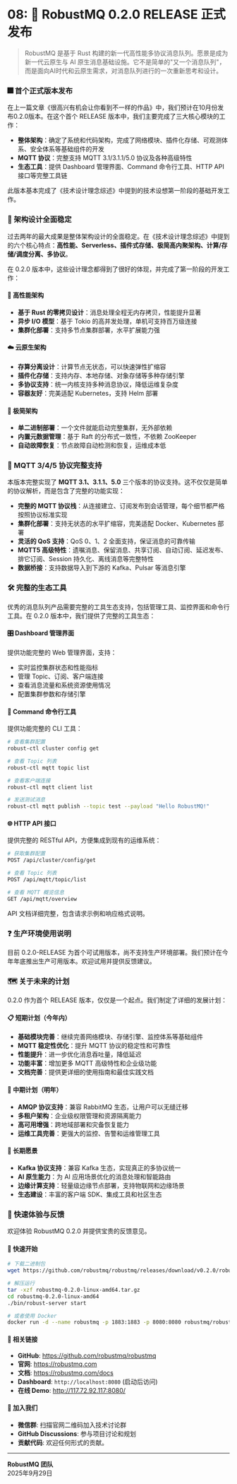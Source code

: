 # 08: 🎉 RobustMQ 0.2.0 RELEASE 正式发布

> RobustMQ 是基于 Rust 构建的新一代高性能多协议消息队列。愿景是成为新一代云原生与 AI 原生消息基础设施。它不是简单的"又一个消息队列"，而是面向AI时代和云原生需求，对消息队列进行的一次重新思考和设计。

### 🎆 首个正式版本发布

在上一篇文章《很高兴有机会让你看到不一样的作品》中，我们预计在10月份发布0.2.0版本。在这个首个 RELEASE 版本中，我们主要完成了三大核心模块的工作：

- **整体架构**：确定了系统和代码架构，完成了网络模块、插件化存储、可观测体系、安全体系等基础组件的开发
- **MQTT 协议**：完整支持 MQTT 3.1/3.1.1/5.0 协议及各种高级特性
- **生态工具**：提供 Dashboard 管理界面、Command 命令行工具、HTTP API 接口等完整工具链

此版本基本完成了《技术设计理念综述》中提到的技术设想第一阶段的基础开发工作。

### 🏢 架构设计全面稳定

过去两年的最大成果是整体架构设计的全面稳定。在《技术设计理念综述》中提到的六个核心特点：**高性能、Serverless、插件式存储、极简高内聚架构、计算/存储/调度分离、多协议**。

在 0.2.0 版本中，这些设计理念都得到了很好的体现，并完成了第一阶段的开发工作：

#### 🚀 高性能架构
- **基于 Rust 的零拷贝设计**：消息处理全程无内存拷贝，性能提升显著
- **异步 I/O 模型**：基于 Tokio 的高并发处理，单机可支持百万级连接
- **集群化部署**：支持多节点集群部署，水平扩展能力强

#### ☁️ 云原生架构
- **存算分离设计**：计算节点无状态，可以快速弹性扩缩容
- **插件化存储**：支持内存、本地存储、对象存储等多种存储引擎
- **多协议支持**：统一内核支持多种消息协议，降低运维复杂度
- **容器友好**：完美适配 Kubernetes，支持 Helm 部署

#### 🔧 极简架构
- **单二进制部署**：一个文件就能启动完整集群，无外部依赖
- **内置元数据管理**：基于 Raft 的分布式一致性，不依赖 ZooKeeper
- **自动故障恢复**：节点故障自动检测和恢复，运维成本低

### 📡 MQTT 3/4/5 协议完整支持

本版本完整实现了 **MQTT 3.1、3.1.1、5.0** 三个版本的协议支持。这不仅仅是简单的协议解析，而是包含了完整的功能实现：

- **完整的 MQTT 协议栈**：从连接建立、订阅发布到会话管理，每个细节都严格按照协议标准实现
- **集群化部署**：支持无状态的水平扩缩容，完美适配 Docker、Kubernetes 部署
- **灵活的 QoS 支持**：QoS 0、1、2 全面支持，保证消息的可靠传输
- **MQTT5 高级特性**：遗嘱消息、保留消息、共享订阅、自动订阅、延迟发布、排它订阅、Session 持久化、离线消息等完整特性
- **数据桥接**：支持数据导入到下游的 Kafka、Pulsar 等消息引擎

### 🛠️ 完整的生态工具

优秀的消息队列产品需要完整的工具生态支持，包括管理工具、监控界面和命令行工具。在 0.2.0 版本中，我们提供了完整的工具生态：

#### 🎛️ Dashboard 管理界面

提供功能完整的 Web 管理界面，支持：
- 实时监控集群状态和性能指标
- 管理 Topic、订阅、客户端连接
- 查看消息流量和系统资源使用情况
- 配置集群参数和存储引擎

#### 🔧 Command 命令行工具

提供功能完整的 CLI 工具：
```bash
# 查看集群配置
robust-ctl cluster config get

# 查看 Topic 列表
robust-ctl mqtt topic list

# 查看客户端连接
robust-ctl mqtt client list

# 发送测试消息
robust-ctl mqtt publish --topic test --payload "Hello RobustMQ!"
```

#### 🌐 HTTP API 接口

提供完整的 RESTful API，方便集成到现有的运维系统：
```bash
# 获取集群配置
POST /api/cluster/config/get

# 查看 Topic 列表
POST /api/mqtt/topic/list

# 查看 MQTT 概览信息
GET /api/mqtt/overview
```

API 文档详细完整，包含请求示例和响应格式说明。

### ❓ 生产环境使用说明

目前 0.2.0-RELEASE 为首个可试用版本，尚不支持生产环境部署。我们预计在今年年底推出生产可用版本。欢迎试用并提供反馈建议。

### 🗺️ 关于未来的计划

0.2.0 作为首个 RELEASE 版本，仅仅是一个起点。我们制定了详细的发展计划：

#### 📋 短期计划（今年内）
- **基础模块完善**：继续完善网络模块、存储引擎、监控体系等基础组件
- **MQTT 稳定性优化**：提升 MQTT 协议的稳定性和可靠性
- **性能提升**：进一步优化消息吞吐量，降低延迟
- **功能丰富**：增加更多 MQTT 高级特性和企业级功能
- **文档完善**：提供更详细的使用指南和最佳实践文档

#### 🎯 中期计划（明年）
- **AMQP 协议支持**：兼容 RabbitMQ 生态，让用户可以无缝迁移
- **多租户架构**：企业级权限管理和资源隔离能力
- **高可用增强**：跨地域部署和灾备恢复能力
- **运维工具完善**：更强大的监控、告警和运维管理工具

#### 🌟 长期愿景
- **Kafka 协议支持**：兼容 Kafka 生态，实现真正的多协议统一
- **AI 原生能力**：为 AI 应用场景优化的消息处理和智能路由
- **边缘计算支持**：轻量级边缘节点部署，支持物联网和边缘场景
- **生态建设**：丰富的客户端 SDK、集成工具和社区生态



### 🚀 快速体验与反馈

欢迎体验 RobustMQ 0.2.0 并提供宝贵的反馈意见。

#### 🚀 快速开始
```bash
# 下载二进制包
wget https://github.com/robustmq/robustmq/releases/download/v0.2.0/robustmq-0.2.0-linux-amd64.tar.gz

# 解压运行
tar -xzf robustmq-0.2.0-linux-amd64.tar.gz
cd robustmq-0.2.0-linux-amd64
./bin/robust-server start

# 或者使用 Docker
docker run -d --name robustmq -p 1883:1883 -p 8080:8080 robustmq/robustmq:0.2.0
```

#### 🔗 相关链接
- **GitHub**: https://github.com/robustmq/robustmq
- **官网**: https://robustmq.com
- **文档**: https://robustmq.com/docs
- **Dashboard**: `http://localhost:8080` (启动后访问)
- **在线 Demo**: http://117.72.92.117:8080/

#### 📱 加入我们
- **微信群**: 扫描官网二维码加入技术讨论群
- **GitHub Discussions**: 参与项目讨论和规划
- **贡献代码**: 欢迎任何形式的贡献。

---

**RobustMQ 团队**  
2025年9月29日
